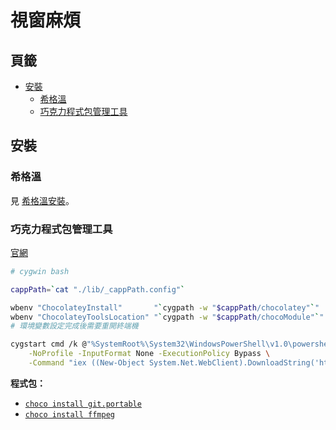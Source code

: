 視窗麻煩
=======


## 頁籤


* [安裝](#安裝)
  * [希格溫](#希格溫)
  * [巧克力程式包管理工具](#巧克力程式包管理工具)



## 安裝


### 希格溫


見 [希格溫安裝](./cygwin-install.md)。



### 巧克力程式包管理工具


[官網](https://chocolatey.org/)

```sh
# cygwin bash

cappPath=`cat "./lib/_cappPath.config"`

wbenv "ChocolateyInstall"       "`cygpath -w "$cappPath/chocolatey"`"
wbenv "ChocolateyToolsLocation" "`cygpath -w "$cappPath/chocoModule"`"
# 環境變數設定完成後需要重開終端機

cygstart cmd /k @"%SystemRoot%\System32\WindowsPowerShell\v1.0\powershell.exe" \
    -NoProfile -InputFormat None -ExecutionPolicy Bypass \
    -Command "iex ((New-Object System.Net.WebClient).DownloadString('https://chocolatey.org/install.ps1'))"
```


**程式包：**

  * [`choco install git.portable`](https://chocolatey.org/packages/git.portable)
  * [`choco install ffmpeg`](https://chocolatey.org/packages/ffmpeg)

